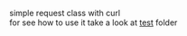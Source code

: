 simple request class with curl \
for see how to use it take a look at [test](https://github.com/Meraj/Request/tree/main/test) folder